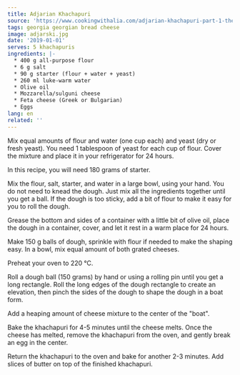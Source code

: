 ```yaml
---
title: Adjarian Khachapuri
source: 'https://www.cookingwithalia.com/adjarian-khachapuri-part-1-the-dough/'
tags: georgia georgian bread cheese
image: adjarski.jpg
date: '2019-01-01'
serves: 5 khachapuris
ingredients: |-
  * 400 g all-purpose flour
  * 6 g salt
  * 90 g starter (flour + water + yeast)
  * 260 ml luke-warm water
  * Olive oil
  * Mozzarella/sulguni cheese
  * Feta cheese (Greek or Bulgarian)
  * Eggs
lang: en
related: ''
---
```

Mix equal amounts of flour and water (one cup each) and yeast (dry or fresh yeast). You need 1 tablespoon of yeast for each cup of flour. Cover the mixture and place it in your refrigerator for 24 hours.

In this recipe, you will need 180 grams of starter.

Mix the flour, salt, starter, and water in a large bowl, using your hand. You do not need to knead the dough. Just mix all the ingredients together until you get a ball. If the dough is too sticky, add a bit of flour to make it easy for you to roll the dough.

Grease the bottom and sides of a container with a little bit of olive oil, place the dough in a container, cover, and let it rest in a warm place for 24 hours.

Make 150 g balls of dough, sprinkle with flour if needed to make the shaping easy. In a bowl, mix equal amount of both grated cheeses.

Preheat your oven to 220 °C.

Roll a dough ball (150 grams) by hand or using a rolling pin until you get a long rectangle. Roll the long edges of the dough rectangle to create an elevation, then pinch the sides of the dough to shape the dough in a boat form.

Add a heaping amount of cheese mixture to the center of the "boat".

Bake the khachapuri for 4-5 minutes until the cheese melts. Once the cheese has melted, remove the khachapuri from the oven, and gently break an egg in the center.

Return the khachapuri to the oven and bake for another 2-3 minutes. Add slices of butter on top of the finished khachapuri.
